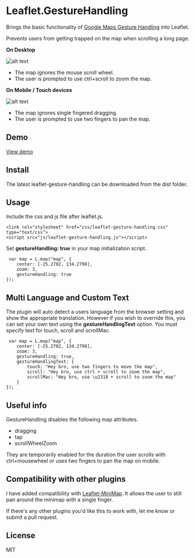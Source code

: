 # Leaflet.GestureHandling


Brings the basic functionality of [Google Maps Gesture Handling](https://developers.google.com/maps/documentation/javascript/examples/interaction-cooperative) into Leaflet.

Prevents users from getting trapped on the map when scrolling a long page. 

**On Desktop**

![alt text](https://elmarquis.github.io/Leaflet.GestureHandling/examples/images/desktop.png "Desktop")

- The map ignores the mouse scroll wheel.
- The user is prompted to use ctrl+scroll to zoom the map. 

**On Mobile / Touch devices**

![alt text](https://elmarquis.github.io/Leaflet.GestureHandling/examples/images/mobile.png "Mobile")

- The map ignores single fingered dragging. 
- The user is prompted to use two fingers to pan the map. 


## Demo
[View demo](https://elmarquis.github.io/Leaflet.GestureHandling/examples/)

## Install
The latest leaflet-gesture-handling can be downloaded from the dist folder. 

## Usage
Include the css and js file after leaflet.js. 
```
<link rel="stylesheet" href="css/leaflet-gesture-handling.css" type="text/css">
<script src="js/leaflet-gesture-handling.js"></script>
```

Set **gestureHandling: true** in your map initialization script. 

```
 var map = L.map("map", {
    center: [-25.2702, 134.2798],
    zoom: 3,
    gestureHandling: true
});
```

## Multi Language and Custom Text
The plugin will auto detect a users language from the browser setting and show the appropriate translation. 
However if you wish to override this, you can set your own text using the **gestureHandlingText** option. You must specify text for touch, scroll and scrollMac.

```
 var map = L.map("map", {
    center: [-25.2702, 134.2798],
    zoom: 3,
    gestureHandling: true,
    gestureHandlingText: {
        touch: "Hey bro, use two fingers to move the map",
        scroll: "Hey bro, use ctrl + scroll to zoom the map",
        scrollMac: "Hey bro, use \u2318 + scroll to zoom the map"
    }
});
```

## Useful info
GestureHandling disables the following map attributes. 
- dragging
- tap
- scrollWheelZoom

They are temporarily enabled for the duration the user scrolls with ctrl+mousewheel or uses two fingers to pan the map on mobile. 

## Compatibility with other plugins
I have added compatibility with [Leaflet-MiniMap](https://github.com/Norkart/Leaflet-MiniMap). It allows the user to still pan around the minimap with a single finger.

If there's any other plugins you'd like this to work with, let me know or submit a pull request. 

## License
MIT

